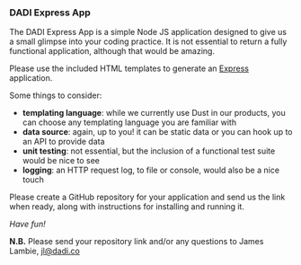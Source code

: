 ### DADI Express App

The DADI Express App is a simple Node JS application designed to give us a small glimpse into your coding practice. It is not essential to return a fully functional application, although that would be amazing.

Please use the included HTML templates to generate an [Express](http://expressjs.com/) application.

Some things to consider:

* **templating language**: while we currently use Dust in our products, you can choose any
templating language you are familiar with
* **data source**: again, up to you! it can be static data or you can hook up to an API
to provide data
* **unit testing**: not essential, but the inclusion of a functional test suite would be nice
to see
* **logging**: an HTTP request log, to file or console, would also be a nice touch

Please create a GitHub repository for your application and send us the link when ready, along with instructions for installing and running it.

_Have fun!_

**N.B.** Please send your repository link and/or any questions to James Lambie, jl@dadi.co